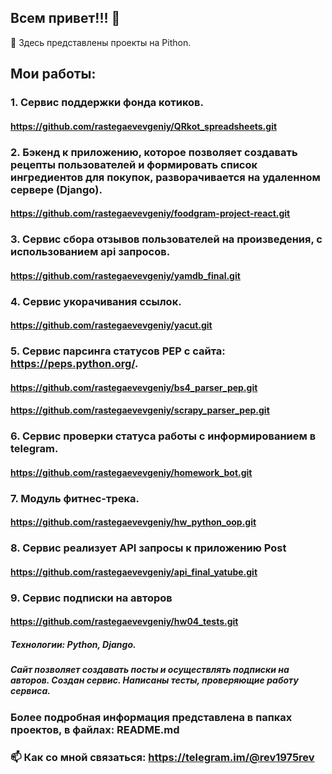 ## Всем привет!!! 👋
👯 Здесь представлены проекты на Pithon.
## Мои работы:
### 1. Сервис поддержки фонда котиков.
#### https://github.com/rastegaevevgeniy/QRkot_spreadsheets.git
### 2. Бэкенд к приложению, которое позволяет создавать рецепты пользователей и формировать список ингредиентов для покупок, разворачивается на удаленном сервере (Django).
#### https://github.com/rastegaevevgeniy/foodgram-project-react.git
### 3. Сервис сбора отзывов пользователей на произведения, с использованием api запросов.
#### https://github.com/rastegaevevgeniy/yamdb_final.git
### 4. Сервис укорачивания ссылок.
#### https://github.com/rastegaevevgeniy/yacut.git
### 5. Сервис парсинга статусов PEP с сайта: https://peps.python.org/.
#### https://github.com/rastegaevevgeniy/bs4_parser_pep.git
#### https://github.com/rastegaevevgeniy/scrapy_parser_pep.git
### 6. Сервис проверки статуса работы с информированием в telegram.
#### https://github.com/rastegaevevgeniy/homework_bot.git
### 7. Модуль фитнес-трека.
#### https://github.com/rastegaevevgeniy/hw_python_oop.git
### 8. Сервис реализует API запросы к приложению Post
#### https://github.com/rastegaevevgeniy/api_final_yatube.git
### 9. Сервис подписки на авторов
#### https://github.com/rastegaevevgeniy/hw04_tests.git
##### Технологии: Python, Django.
##### Сайт позволяет создавать посты и осуществлять подписки на авторов. Создан сервис. Написаны тесты, проверяющие работу сервиса.
### Более подробная информация представлена в папках проектов, в файлах: README.md
### 📫 Как со мной связаться: https://telegram.im/@rev1975rev 
